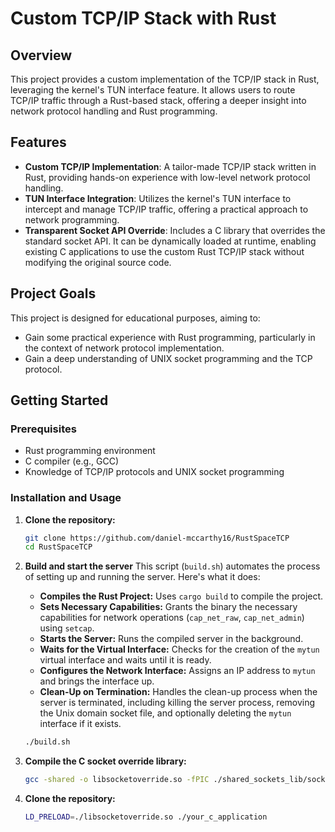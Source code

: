 # Custom TCP/IP Stack with Rust

## Overview
This project provides a custom implementation of the TCP/IP stack in Rust, leveraging the kernel's TUN interface feature. It allows users to route TCP/IP traffic through a Rust-based stack, offering a deeper insight into network protocol handling and Rust programming.

## Features
- **Custom TCP/IP Implementation**: A tailor-made TCP/IP stack written in Rust, providing hands-on experience with low-level network protocol handling.
- **TUN Interface Integration**: Utilizes the kernel's TUN interface to intercept and manage TCP/IP traffic, offering a practical approach to network programming.
- **Transparent Socket API Override**: Includes a C library that overrides the standard socket API. It can be dynamically loaded at runtime, enabling existing C applications to use the custom Rust TCP/IP stack without modifying the original source code.

## Project Goals
This project is designed for educational purposes, aiming to:
- Gain some practical experience with Rust programming, particularly in the context of network protocol implementation.
- Gain a deep understanding of UNIX socket programming and the TCP protocol.

## Getting Started
### Prerequisites
- Rust programming environment
- C compiler (e.g., GCC)
- Knowledge of TCP/IP protocols and UNIX socket programming

### Installation and Usage
1. **Clone the repository:**
   ```sh
   git clone https://github.com/daniel-mccarthy16/RustSpaceTCP
   cd RustSpaceTCP
   ```

2. **Build and start the server**
 This script (`build.sh`) automates the process of setting up and running the server. Here's what it does:
    - **Compiles the Rust Project:** Uses `cargo build` to compile the project.
    - **Sets Necessary Capabilities:** Grants the binary the necessary capabilities for network operations (`cap_net_raw`, `cap_net_admin`) using `setcap`.
    - **Starts the Server:** Runs the compiled server in the background.
    - **Waits for the Virtual Interface:** Checks for the creation of the `mytun` virtual interface and waits until it is ready.
    - **Configures the Network Interface:** Assigns an IP address to `mytun` and brings the interface up.
    - **Clean-Up on Termination:** Handles the clean-up process when the server is terminated, including killing the server process, removing the Unix domain socket file, and optionally deleting the `mytun` interface if it exists.
    ```sh
    ./build.sh
    ```

3. **Compile the C socket override library:**
    ```sh 
    gcc -shared -o libsocketoverride.so -fPIC ./shared_sockets_lib/socket_override.c
    ```

4. **Clone the repository:**
    ```sh 
    LD_PRELOAD=./libsocketoverride.so ./your_c_application
    ```
